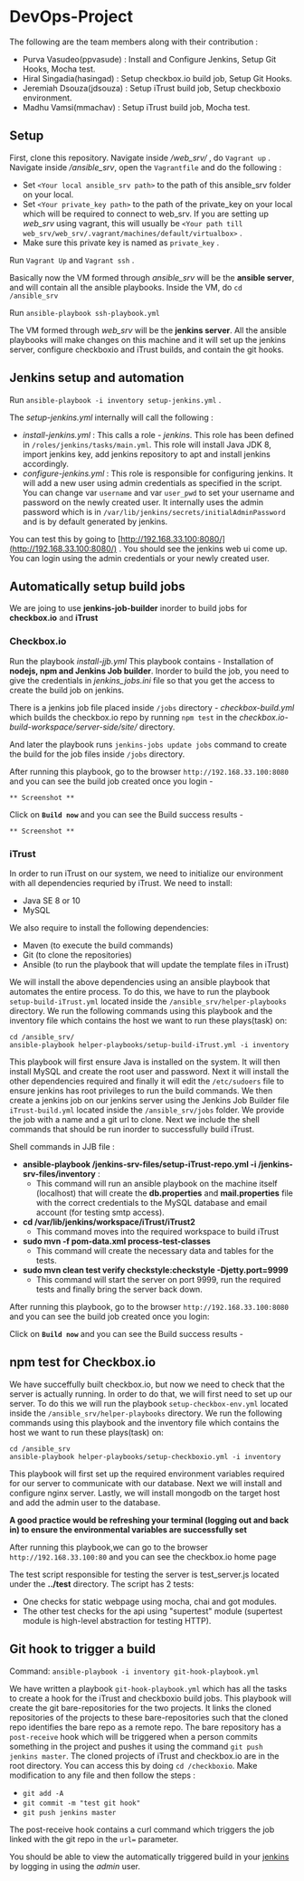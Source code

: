 


# DevOps-Project

The following are the team members along with their contribution :
 - Purva Vasudeo(ppvasude) : Install and Configure Jenkins, Setup Git Hooks, Mocha test.
 - Hiral Singadia(hasingad) : Setup checkbox.io build job, Setup Git Hooks.
 - Jeremiah Dsouza(jdsouza) : Setup iTrust build job, Setup checkboxio environment.
 - Madhu Vamsi(mmachav) : Setup iTrust build job, Mocha test.

## Setup
First, clone this repository.
Navigate inside */web_srv/* , do `Vagrant up` .
Navigate inside */ansible_srv*, open the `Vagrantfile` and do the following :

 - Set `<Your local ansible_srv path>` to the path of this ansible_srv folder on your local.
 - Set `<Your private_key path>` to the path of the private_key on your local which will be required to connect to web_srv. If you are setting up *web_srv* using vagrant, this will usually be `<Your path till web_srv/web_srv/.vagrant/machines/default/virtualbox>` .
 - Make sure this private key is named as `private_key` .

Run `Vagrant Up` and `Vagrant ssh` .

Basically now the VM formed through *ansible_srv* will be the **ansible server**, and will contain all the ansible playbooks. Inside the VM, do `cd /ansible_srv`

Run `ansible-playbook ssh-playbook.yml`

The VM formed through *web_srv* will be the **jenkins server**. All the ansible playbooks will make changes on this machine and it will set up the jenkins server, configure checkboxio and iTrust builds, and contain the git hooks.

## Jenkins setup and automation

Run `ansible-playbook -i inventory setup-jenkins.yml` .

The *setup-jenkins.yml* internally will call the following :

 - *install-jenkins.yml* : This calls a role - *jenkins*. This role has been defined in `/roles/jenkins/tasks/main.yml`. This role will install Java JDK 8, import jenkins key, add jenkins repository to apt and install jenkins accordingly.
 - *configure-jenkins.yml* : This role is responsible for configuring jenkins. It will add a new user using admin credentials as specified in the script. You can change var `username` and var `user_pwd` to set your username and password on the newly created user. It internally uses the admin password which is in `/var/lib/jenkins/secrets/initialAdminPassword` and is by default generated by jenkins.

You can test this by going to [http://192.168.33.100:8080/](http://192.168.33.100:8080/) . 
You should see the jenkins web ui come up. You can login using the admin credentials or your newly created user.
## Automatically setup build jobs
We are joing to use **jenkins-job-builder** inorder to build jobs for **checkbox.io** and **iTrust**
### Checkbox.io
Run the playbook *install-jjb.yml*
This playbook contains - 
Installation of **nodejs, npm and Jenkins Job builder**.
Inorder to build the job, you need to give the credentials in *jenkins_jobs.ini* file so that you get the access to create the build job on jenkins.

There is a jenkins job file placed inside `/jobs` directory - *checkbox-build.yml* which builds the checkbox.io repo by running `npm test` in the *checkbox.io-build-workspace/server-side/site/* directory.

And later the playbook runs `jenkins-jobs update jobs` command to create the build for the job files inside `/jobs` directory.

After running this playbook, go to the browser `http://192.168.33.100:8080` and you can see the build job created once you login - 

    ** Screenshot **
Click on **`Build now`** and you can see the Build success results - 

    ** Screenshot **

### iTrust

In order to run iTrust on our system, we need to initialize our environment with all dependencies requried by iTrust. We need to install: 
 - Java SE 8 or 10
 - MySQL 

We also require to install the following dependencies:
 - Maven (to execute the build commands)
 - Git (to clone the repositories)
 - Ansible (to run the playbook that will update the template files in iTrust)

We will install the above dependencies using an ansible playbook that automates the entire process. To do this, we have to run the playbook `setup-build-iTrust.yml` located inside the `/ansible_srv/helper-playbooks` directory. We run the following commands using this playbook and the inventory file which contains the host we want to run these plays(task) on:

```
cd /ansible_srv/
ansible-playbook helper-playbooks/setup-build-iTrust.yml -i inventory
```

This playbook will first ensure Java is installed on the system. It will then install MySQL and create the root user and password. Next it will install the other dependencies required and finally it will edit the `/etc/sudoers` file to ensure jenkins has root privileges to run the build commands. We then create a jenkins job on our jenkins server using the Jenkins Job Builder file `iTrust-build.yml` located inside the `/ansible_srv/jobs` folder. We provide the job with a name and a git url to clone. Next we include the shell commands that should be run inorder to successfully build iTrust.

Shell commands in JJB file :
 - **ansible-playbook /jenkins-srv-files/setup-iTrust-repo.yml -i /jenkins-srv-files/inventory** :
   - This command will run an ansible playbook on the machine itself (localhost) that will create the **db.properties** and **mail.properties** file with the correct credentials to the MySQL database and email account (for testing smtp access).
 - **cd /var/lib/jenkins/workspace/iTrust/iTrust2**
   - This command moves into the required workspace to build iTrust
 - **sudo mvn -f pom-data.xml process-test-classes**
   - This command will create the necessary data and tables for the tests.
 - **sudo mvn clean test verify checkstyle:checkstyle -Djetty.port=9999**
   - This command will start the server on port 9999, run the required tests and finally bring the server back down.

After running this playbook, go to the browser `http://192.168.33.100:8080` and you can see the build job created once you login: 

Click on **`Build now`** and you can see the Build success results - 

## npm test for Checkbox.io 

We have succeffully built checkbox.io, but now we need to check that the server is actually running. In order to do that, we will first need to set up our server. To do this we will run the playbook `setup-checkbox-env.yml` located inside the `/ansible_srv/helper-playbooks` directory. We run the following commands using this playbook and the inventory file which contains the host we want to run these plays(task) on:

```
cd /ansible_srv
ansible-playbook helper-playbooks/setup-checkboxio.yml -i inventory
```
This playbook will first set up the required environment variables required for our server to communicate with our database. Next we will install and configure nginx server. Lastly, we will install mongodb on the target host and add the admin user to the database. 

**A good practice would be refreshing your terminal (logging out and back in) to ensure the environmental variables are successfully set**

After running this playbook,we can go to the browser `http://192.168.33.100:80` and you can see the checkbox.io home page 

The test script responsible for testing the server is test_server.js located under the **../test** directory.
The script has 2 tests:
 - One checks for static webpage using mocha, chai and got modules.
 - The other test checks for the api using "supertest" module (supertest module is high-level abstraction for testing HTTP).


## Git hook to trigger a build
Command: `ansible-playbook -i inventory git-hook-playbook.yml`

We have written a playbook `git-hook-playbook.yml` which has all the tasks to create a hook for the iTrust and checkboxio build jobs. This playbook will create the git bare-repositories for the two projects. It links the cloned repositories of the projects to these bare-repositories such that the cloned repo identifies the bare repo as a remote repo. The bare repository has a `post-receive` hook which will be triggered when a person commits something in the project and pushes it using the command `git push jenkins master`.  The cloned projects of iTrust and checkbox.io are in the root directory. You can access this by doing `cd /checkboxio`. Make modification to any file and then follow the steps :

 - `git add -A`
 - `git commit -m "test git hook"`
 - `git push jenkins master`

The post-receive hook contains a curl command which triggers the job linked with the git repo in the `url=` parameter.

You should be able to view the automatically triggered build in your [jenkins](http://192.168.33.100:8080/) by logging in using the *admin* user.

